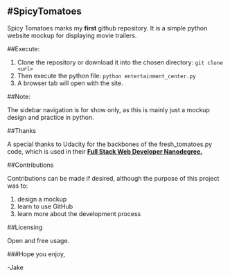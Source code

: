 #SpicyTomatoes
------------------------------------------------------------------------------
Spicy Tomatoes marks my **first** github repository. 
It is a simple python website mockup for displaying movie trailers.

##Execute:
  1. Clone the repository or download it into the chosen directory: 
  `git clone <url>`
  2. Then execute the python file:
  `python entertainment_center.py`
  3. A browser tab will open with the site.
  
##Note:

The sidebar navigation is for show only, as this is mainly just a mockup design and practice in python.

##Thanks

A special thanks to Udacity for the backbones of the fresh_tomatoes.py code,
which is used in their [**Full Stack Web Developer Nanodegree.**](https://www.udacity.com/course/full-stack-web-developer-nanodegree--nd004)

##Contributions 

Contributions can be made if desired, although the purpose of this project was to:
  1. design a mockup
  2. learn to use GitHub
  3. learn more about the development process
  
##Licensing
  
Open and free usage.
  
###Hope you enjoy,
  
 -Jake

